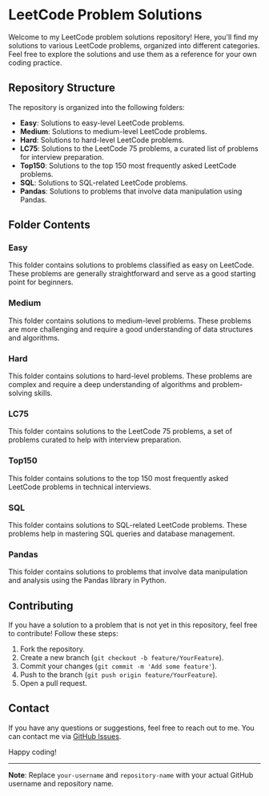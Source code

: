 # LeetCode Problem Solutions

Welcome to my LeetCode problem solutions repository! Here, you'll find my solutions to various LeetCode problems, organized into different categories. Feel free to explore the solutions and use them as a reference for your own coding practice.

## Repository Structure

The repository is organized into the following folders:

- **Easy**: Solutions to easy-level LeetCode problems.
- **Medium**: Solutions to medium-level LeetCode problems.
- **Hard**: Solutions to hard-level LeetCode problems.
- **LC75**: Solutions to the LeetCode 75 problems, a curated list of problems for interview preparation.
- **Top150**: Solutions to the top 150 most frequently asked LeetCode problems.
- **SQL**: Solutions to SQL-related LeetCode problems.
- **Pandas**: Solutions to problems that involve data manipulation using Pandas.

## Folder Contents

### Easy
This folder contains solutions to problems classified as easy on LeetCode. These problems are generally straightforward and serve as a good starting point for beginners.

### Medium
This folder contains solutions to medium-level problems. These problems are more challenging and require a good understanding of data structures and algorithms.

### Hard
This folder contains solutions to hard-level problems. These problems are complex and require a deep understanding of algorithms and problem-solving skills.

### LC75
This folder contains solutions to the LeetCode 75 problems, a set of problems curated to help with interview preparation.

### Top150
This folder contains solutions to the top 150 most frequently asked LeetCode problems in technical interviews.

### SQL
This folder contains solutions to SQL-related LeetCode problems. These problems help in mastering SQL queries and database management.

### Pandas
This folder contains solutions to problems that involve data manipulation and analysis using the Pandas library in Python.

## Contributing
If you have a solution to a problem that is not yet in this repository, feel free to contribute! Follow these steps:

1. Fork the repository.
2. Create a new branch (`git checkout -b feature/YourFeature`).
3. Commit your changes (`git commit -m 'Add some feature'`).
4. Push to the branch (`git push origin feature/YourFeature`).
5. Open a pull request.

## Contact
If you have any questions or suggestions, feel free to reach out to me. You can contact me via [GitHub Issues](https://github.com/your-username/repository-name/issues).

Happy coding!

---

**Note**: Replace `your-username` and `repository-name` with your actual GitHub username and repository name.
